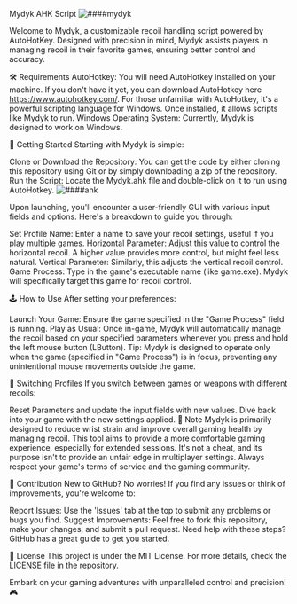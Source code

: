 Mydyk AHK Script
![####mydyk](https://github.com/R00dNet/Mydyk/assets/37847231/650752ad-a424-433f-a304-49759fa8bb9e)

Welcome to Mydyk, a customizable recoil handling script powered by AutoHotKey. Designed with precision in mind, Mydyk assists players in managing recoil in their favorite games, ensuring better control and accuracy.

🛠️ Requirements
AutoHotkey: You will need AutoHotkey installed on your machine. If you don't have it yet, you can download AutoHotkey here https://www.autohotkey.com/. For those unfamiliar with AutoHotkey, it's a powerful scripting language for Windows. Once installed, it allows scripts like Mydyk to run.
Windows Operating System: Currently, Mydyk is designed to work on Windows.

🚀 Getting Started
Starting with Mydyk is simple:

Clone or Download the Repository: You can get the code by either cloning this repository using Git or by simply downloading a zip of the repository.
Run the Script: Locate the Mydyk.ahk file and double-click on it to run using AutoHotkey.
![####ahk](https://github.com/R00dNet/Mydyk/assets/37847231/aa9dfa4f-61dc-4179-92db-cd67c3cc6e77)

Upon launching, you'll encounter a user-friendly GUI with various input fields and options. Here's a breakdown to guide you through:

Set Profile Name: Enter a name to save your recoil settings, useful if you play multiple games.
Horizontal Parameter: Adjust this value to control the horizontal recoil. A higher value provides more control, but might feel less natural.
Vertical Parameter: Similarly, this adjusts the vertical recoil control.
Game Process: Type in the game's executable name (like game.exe). Mydyk will specifically target this game for recoil control.

🕹️ How to Use
After setting your preferences:

Launch Your Game: Ensure the game specified in the "Game Process" field is running.
Play as Usual: Once in-game, Mydyk will automatically manage the recoil based on your specified parameters whenever you press and hold the left mouse button (LButton).
Tip: Mydyk is designed to operate only when the game (specified in "Game Process") is in focus, preventing any unintentional mouse movements outside the game.

🔄 Switching Profiles
If you switch between games or weapons with different recoils:

Reset Parameters and update the input fields with new values.
Dive back into your game with the new settings applied.
📢 Note
Mydyk is primarily designed to reduce wrist strain and improve overall gaming health by managing recoil. This tool aims to provide a more comfortable gaming experience, especially for extended sessions. It's not a cheat, and its purpose isn't to provide an unfair edge in multiplayer settings. Always respect your game's terms of service and the gaming community.

🤝 Contribution
New to GitHub? No worries! If you find any issues or think of improvements, you're welcome to:

Report Issues: Use the 'Issues' tab at the top to submit any problems or bugs you find.
Suggest Improvements: Feel free to fork this repository, make your changes, and submit a pull request.
Need help with these steps? GitHub has a great guide to get you started.

📜 License
This project is under the MIT License. For more details, check the LICENSE file in the repository.

Embark on your gaming adventures with unparalleled control and precision! 🎮
